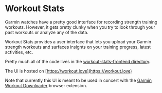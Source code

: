 # Workout Stats

Garmin watches have a pretty good interface for recording strength training workouts.
However, it gets pretty clunky when you try to look through your past workouts or analyze
any of the data.

Workout Stats provides a user interface that lets you upload your Garmin strength
workouts and surfaces insights on your training progress, latest activities, etc.

Pretty much all of the code lives in the [workout-stats-frontend directory](workout-stats-frontend).

The UI is hosted on [https://workout.love](https://workout.love)

Note that currently this UI is meant to be used in concert with the
[Garmin Workout Downloader](https://github.com/labsansis/garmin-workout-downloader)
browser extension.
